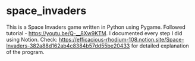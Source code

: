 # space_invaders
This is a Space Invaders game written in Python using Pygame.
Followed tutorial - https://youtu.be/Q-__8Xw9KTM. I documented every step I did using Notion. Check: https://efficacious-rhodium-108.notion.site/Space-Invaders-382a88d162ab4c8384b57dd55be20433 for detailed explanation of the program.
